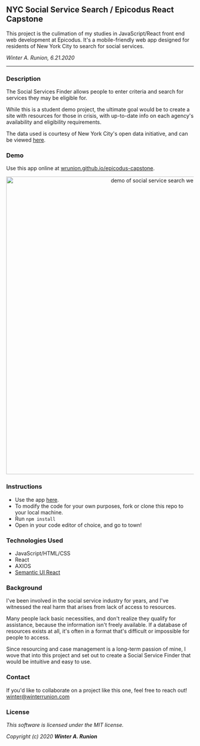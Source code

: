 ## NYC Social Service Search / Epicodus React Capstone
This project is the culimation of my studies in JavaScript/React front end web development at Epicodus.
It's a mobile-friendly web app designed for residents of New York City to search for social services.

_Winter A. Runion, 6.21.2020_
***** 

### Description
The Social Services Finder allows people to enter criteria and search for services they may be eligible for. 

While this is a student demo project, the ultimate goal would be to create a site with resources for those in crisis, with up-to-date info on each agency's availability and eligibility requirements.

The data used is courtesy of New York City's open data initiative, and can be viewed [here](https://data.world/city-of-ny/pqg4-dm6b).

### Demo
Use this app online at [wrunion.github.io/epicodus-capstone](https://wrunion.github.io/epicodus-capstone/).
<p align="center">
<img src="epicodus-capstone.gif" alt="demo of social service search website" width="800px" />
</p>

### Instructions

* Use the app [here](https://wrunion.github.io/epicodus-capstone/).
* To modify the code for your own purposes, fork or clone this repo to your local machine.
* Run ```npm install``` 
* Open in your code editor of choice, and go to town!

### Technologies Used
* JavaScript/HTML/CSS
* React
* AXIOS
* [Semantic UI React](https://react.semantic-ui.com/)

### Background 

I've been involved in the social service industry for years, and I've witnessed the real harm that arises from lack of access to resources.

Many people lack basic necessities, and don't realize they qualify for assistance, because the information isn't freely available. If a database of resources exists at all, it's often in a format that's difficult or impossible for people to access.

Since resourcing and case management is a long-term passion of mine, I wove that into this project and set out to create a Social Service Finder that would be intuitive and easy to use.

### Contact

If you'd like to collaborate on a project like this one, feel free to reach out! winter@winterrunion.com

### License
_This software is licensed under the MIT license._

_Copyright (c) 2020 **Winter A. Runion**_
